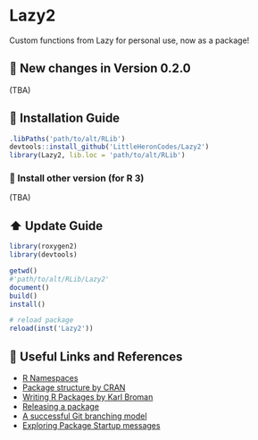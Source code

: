 # Lazy2

Custom functions from Lazy for personal use, now as a package!

## :loudspeaker: New changes in Version 0.2.0

(TBA)


## :book: Installation Guide

```r
.libPaths('path/to/alt/RLib')
devtools::install_github('LittleHeronCodes/Lazy2')
library(Lazy2, lib.loc = 'path/to/alt/RLib')
```

### :moyai: Install other version (for R 3)

(TBA)

## :arrow_up: Update Guide

```r
library(roxygen2)
library(devtools)

getwd()
#'path/to/alt/RLib/Lazy2'
document()
build()
install()

# reload package
reload(inst('Lazy2'))
```


## :pushpin: Useful Links and References

* [R Namespaces](http://r-pkgs.had.co.nz/namespace.html)
* [Package structure by CRAN](https://cran.r-project.org/doc/manuals/r-release/R-exts.html#Package-structure)
* [Writing R Packages by Karl Broman](https://kbroman.org/Tools4RR/assets/lectures/08_rpack_withnotes.pdf)
* [Releasing a package](https://r-pkgs.org/release.html)
* [A successful Git branching model](https://nvie.com/posts/a-successful-git-branching-model/)
* [Exploring Package Startup messages](https://www.rostrum.blog/2021/08/27/zzz/)
